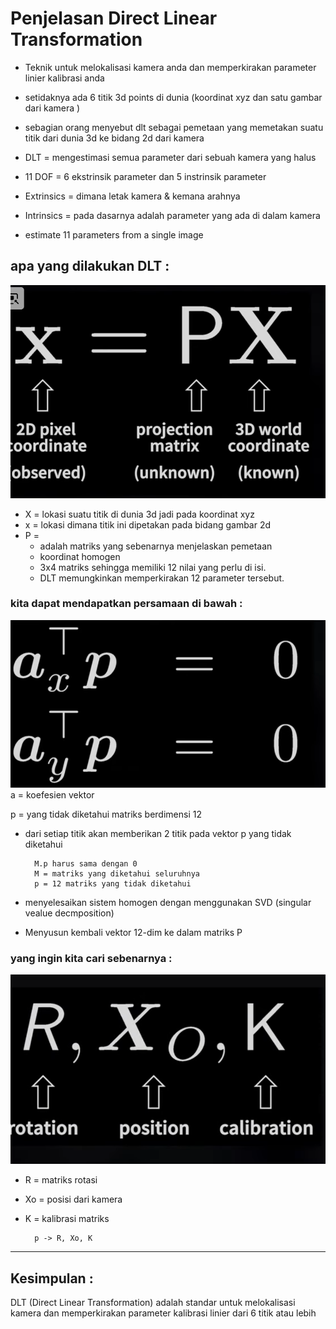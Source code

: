 # Penjelasan Direct Linear Transformation

- Teknik untuk melokalisasi kamera anda dan memperkirakan parameter linier kalibrasi anda 

- setidaknya ada 6  titik 3d points di dunia (koordinat xyz dan satu gambar dari kamera )

- sebagian orang menyebut dlt sebagai pemetaan yang memetakan suatu titik dari dunia 3d ke bidang 2d dari kamera

- DLT = mengestimasi semua parameter dari sebuah kamera yang halus

- 11 DOF = 6 ekstrinsik parameter dan 5 instrinsik parameter

- Extrinsics = dimana letak kamera & kemana arahnya

- Intrinsics = pada dasarnya adalah parameter yang ada di dalam kamera

- estimate 11 parameters from a single image

## apa yang dilakukan DLT : 

![](assets/xpx.png)

- X = lokasi suatu titik di dunia 3d jadi pada koordinat xyz
- x = lokasi dimana titik ini dipetakan pada bidang gambar 2d
- P = 
    - adalah matriks yang sebenarnya menjelaskan pemetaan
    - koordinat homogen
    - 3x4 matriks sehingga memiliki 12 nilai yang perlu di isi.
    - DLT memungkinkan memperkirakan 12 parameter tersebut.

### kita dapat mendapatkan persamaan di bawah :
![](assets/ap.png)
a = koefesien vektor

p = yang tidak diketahui matriks berdimensi 12

- dari setiap titik akan memberikan 2 titik pada vektor p yang tidak diketahui

        M.p harus sama dengan 0
        M = matriks yang diketahui seluruhnya
        p = 12 matriks yang tidak diketahui

- menyelesaikan sistem homogen dengan menggunakan SVD (singular vealue decmposition)
- Menyusun kembali vektor 12-dim ke dalam matriks P

### yang ingin kita cari sebenarnya : 
![](assets/RXKpng.png)
- R = matriks rotasi
- Xo = posisi dari kamera
- K = kalibrasi matriks

        p -> R, Xo, K
---
## Kesimpulan : 
DLT (Direct Linear Transformation) adalah standar untuk melokalisasi kamera dan memperkirakan parameter kalibrasi linier dari 6 titik atau lebih